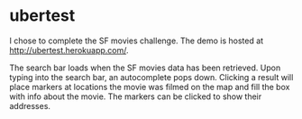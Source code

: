 ubertest
========

I chose to complete the SF movies challenge. The demo is hosted at http://ubertest.herokuapp.com/.

The search bar loads when the SF movies data has been retrieved. Upon typing into the search bar, an autocomplete pops down. Clicking a result will place markers at locations the movie was filmed on the map and fill the box with info about the movie. The markers can be clicked to show their addresses.
